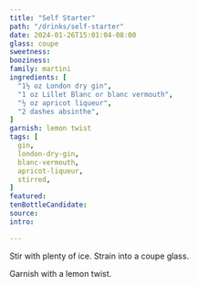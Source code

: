 ```yaml
---
title: "Self Starter"
path: "/drinks/self-starter"
date: 2024-01-26T15:01:04-08:00
glass: coupe
sweetness:
booziness:
family: martini
ingredients: [
  "1½ oz London dry gin",
  "1 oz Lillet Blanc or blanc vermouth",
  "½ oz apricot liqueur",
  "2 dashes absinthe",
]
garnish: lemon twist
tags: [
  gin,
  london-dry-gin,
  blanc-vermouth,
  apricot-liqueur,
  stirred,
]
featured:
tenBottleCandidate:
source:
intro:

---
```

Stir with plenty of ice. Strain into a coupe glass.

Garnish with a lemon twist.
